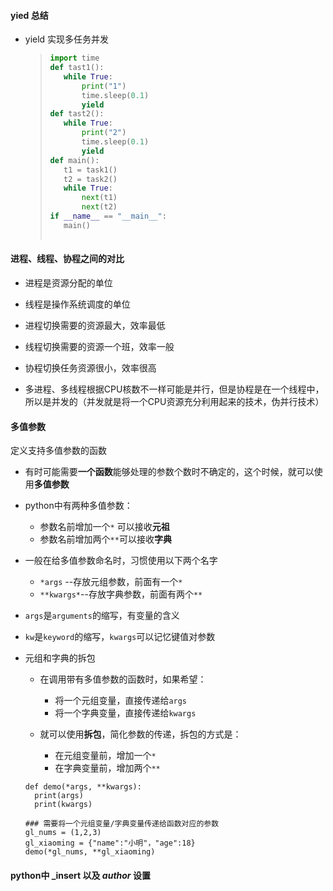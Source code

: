 #### yied 总结

- yield 实现多任务并发

  >```python
  >import time
  >def tast1():
  >    while True:
  >        print("1")
  >        time.sleep(0.1)
  >        yield 
  > def tast2():
  >    while True:
  >        print("2")
  >        time.sleep(0.1)
  >        yield 
  >def main():
  >    t1 = task1()
  >    t2 = task2()
  >    while True:
  >        next(t1)
  >        next(t2)
  >if __name__ == "__main__":
  >    main()
  >        
  >```
  >
  >
  >
  >

#### 进程、线程、协程之间的对比

- 进程是资源分配的单位

- 线程是操作系统调度的单位

- 进程切换需要的资源最大，效率最低

- 线程切换需要的资源一个班，效率一般

- 协程切换任务资源很小，效率很高

- 多进程、多线程根据CPU核数不一样可能是并行，但是协程是在一个线程中，所以是并发的（并发就是将一个CPU资源充分利用起来的技术，伪并行技术）

  

#### 多值参数

定义支持多值参数的函数

- 有时可能需要**一个函数**能够处理的参数个数时不确定的，这个时候，就可以使用**多值参数**
- python中有两种多值参数：
  - 参数名前增加一个`*` 可以接收**元祖**
  - 参数名前增加两个`**`可以接收**字典**

- 一般在给多值参数命名时，习惯使用以下两个名字
  - `*args` --存放元组参数，前面有一个`*`
  - `**kwargs*`--存放字典参数，前面有两个`**`

- `args`是`arguments`的缩写，有变量的含义
- `kw`是`keyword`的缩写，`kwargs`可以记忆键值对参数

- 元组和字典的拆包

  - 在调用带有多值参数的函数时，如果希望：
    - 将一个元组变量，直接传递给`args`
    - 将一个字典变量，直接传递给`kwargs`

  - 就可以使用**拆包**，简化参数的传递，拆包的方式是：
    - 在元组变量前，增加一个`*`
    - 在字典变量前，增加两个`**`

  ```pyt
  def demo(*args, **kwargs):
  	print(args)
  	print(kwargs)
  	
  ### 需要将一个元组变量/字典变量传递给函数对应的参数
  gl_nums = (1,2,3)
  gl_xiaoming = {"name":"小明"，"age":18}
  demo(*gl_nums, **gl_xiaoming)
  ```

  

#### python中 _insert 以及 _author_ 设置

